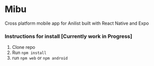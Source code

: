 # Mibu

Cross platform mobile app for Anilist built with React Native and Expo

### Instructions for install [Currently work in Progress]
1. Clone repo
2. Run `npm install`
3. run `npm web` or `npm android`
